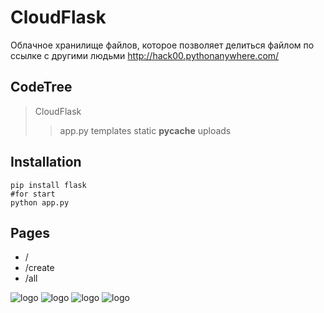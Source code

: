 # CloudFlask
Облачное хранилище файлов, которое позволяет делиться файлом по ссылке с другими людьми
http://hack00.pythonanywhere.com/

## CodeTree
> CloudFlask
> > app.py
> > templates
> > static
> > __pycache__
> > uploads

## Installation
```
pip install flask
#for start 
python app.py 
```

## Pages
+ /
+ /create
+ /all

![logo](https://i.imgur.com/puLnbTp.png)
![logo](https://i.imgur.com/hC0oaYr.png)
![logo](https://i.imgur.com/2Lm7pdh.png)
![logo](https://i.imgur.com/KQqxBLQ.png)


